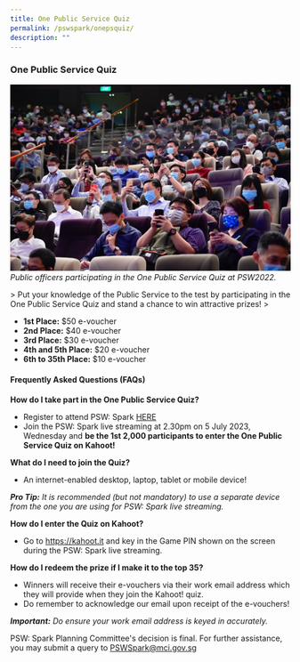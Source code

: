 ```yaml
---
title: One Public Service Quiz
permalink: /pswspark/onepsquiz/
description: ""
---
```

### One Public Service Quiz
![](/images/PSW2023/opsoc-6.jpg)*Public officers participating in the One Public Service Quiz at PSW2022.*<br>

&gt; Put your knowledge of the Public Service to the test by participating in the One Public Service Quiz and stand a chance to win attractive prizes!
&gt; 
* **1st Place:** $50 e-voucher
* **2nd Place:**  $40 e-voucher&nbsp;
* **3rd Place:** $30 e-voucher&nbsp;
* **4th and 5th Place:** $20 e-voucher&nbsp;
* **6th to 35th Place:** $10 e-voucher

#### Frequently Asked Questions (FAQs)

**How do I take part in the One Public Service Quiz?**
* Register to attend PSW: Spark [HERE](https://www.gevme.com/public-service-week-2023-43276652)
* Join the PSW: Spark live streaming at 2.30pm on 5 July 2023, Wednesday and **be the 1st 2,000 participants to enter the One Public Service Quiz on Kahoot!**

**What do I need to join the Quiz?**
* An internet-enabled desktop, laptop, tablet or mobile device!

***Pro Tip:*** *It is recommended (but not mandatory) to use a separate device from the one you are using for PSW: Spark live streaming.*

**How do I enter the Quiz on Kahoot?**
* Go to https://kahoot.it and key in the Game PIN shown on the screen during the PSW: Spark live streaming.

**How do I redeem the prize if I make it to the top 35?**
* Winners will receive their e-vouchers via their work email address which they will provide when they join the Kahoot! quiz.
* Do remember to acknowledge our email upon receipt of the e-vouchers!

***Important:*** *Do ensure your work email address is keyed in accurately.*

PSW: Spark Planning Committee's decision is final. For further assistance, you may submit a query to PSWSpark@mci.gov.sg
